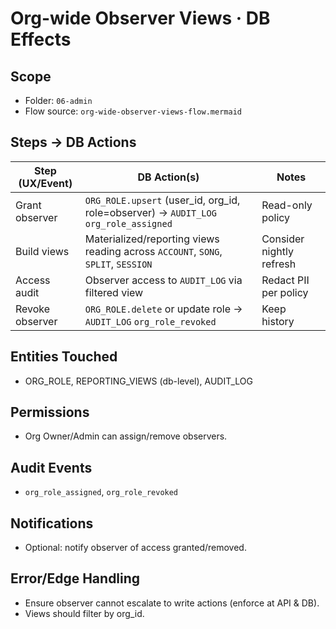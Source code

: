 # Org-wide Observer Views · DB Effects

## Scope
- Folder: `06-admin`
- Flow source: `org-wide-observer-views-flow.mermaid`

## Steps → DB Actions
| Step (UX/Event) | DB Action(s) | Notes |
|---|---|---|
| Grant observer | `ORG_ROLE.upsert` (user_id, org_id, role=observer) → `AUDIT_LOG` `org_role_assigned` | Read-only policy |
| Build views | Materialized/reporting views reading across `ACCOUNT`, `SONG`, `SPLIT`, `SESSION` | Consider nightly refresh |
| Access audit | Observer access to `AUDIT_LOG` via filtered view | Redact PII per policy |
| Revoke observer | `ORG_ROLE.delete` or update role → `AUDIT_LOG` `org_role_revoked` | Keep history |

## Entities Touched
- ORG_ROLE, REPORTING_VIEWS (db-level), AUDIT_LOG

## Permissions
- Org Owner/Admin can assign/remove observers.

## Audit Events
- `org_role_assigned`, `org_role_revoked`

## Notifications
- Optional: notify observer of access granted/removed.

## Error/Edge Handling
- Ensure observer cannot escalate to write actions (enforce at API & DB).
- Views should filter by org_id.
